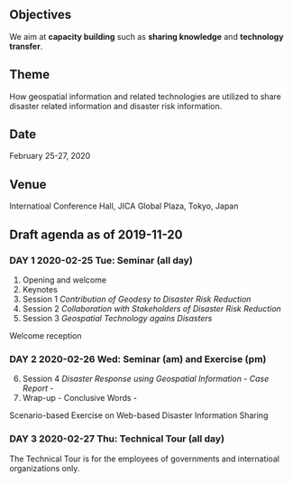 ## Objectives

We aim at **capacity building** such as **sharing knowledge** and **technology transfer**.

## Theme

How geospatial information and related technologies are utilized to share disaster related information and disaster risk information.

## Date

February 25-27, 2020

## Venue

Internatioal Conference Hall, JICA Global Plaza, Tokyo, Japan

## Draft agenda as of 2019-11-20
### DAY 1 2020-02-25 Tue: Seminar (all day)

1. Opening and welcome
2. Keynotes
3. Session 1 *Contribution of Geodesy to Disaster Risk Reduction*
4. Session 2 *Collaboration with Stakeholders of Disaster Risk Reduction*
5. Session 3 *Geospatial Technology agains Disasters*

Welcome reception

### DAY 2 2020-02-26 Wed: Seminar (am) and Exercise (pm)

6. Session 4 *Disaster Response using Geospatial Information - Case Report -*
7. Wrap-up - Conclusive Words -

Scenario-based Exercise on Web-based Disaster Information Sharing

### DAY 3 2020-02-27 Thu: Technical Tour (all day)
The Technical Tour is for the employees of governments and internatioal organizations only. 
